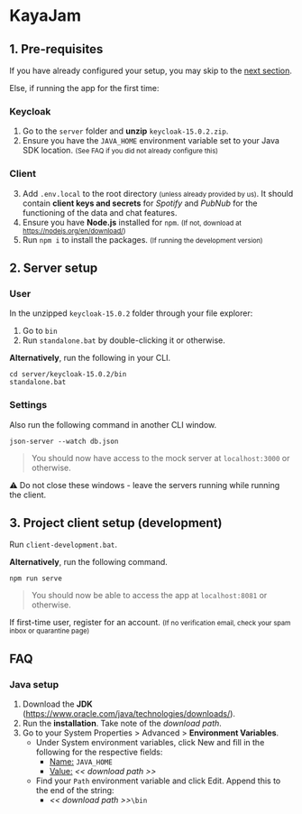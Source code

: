 # KayaJam

## 1. Pre-requisites

If you have already configured your setup, you may skip to the [next section](#2-server-setup).

Else, if running the app for the first time:

### Keycloak
1. Go to the `server` folder and **unzip** `keycloak-15.0.2.zip`.
2. Ensure you have the `JAVA_HOME` environment variable set to your Java SDK location. <small>(See FAQ if you did not already configure this)</small>

### Client
3. Add `.env.local` to the root directory <small>(unless already provided by us)</small>. It should contain **client keys and secrets** for <i>Spotify</i> and <i>PubNub</i> for the functioning of the data and chat features.
4. Ensure you have **Node.js** installed for `npm`. <small>(If not, download at https://nodejs.org/en/download/)</small>
5. Run `npm i` to install the packages. <small>(If running the development version)</small>


## 2. Server setup

### User
In the unzipped `keycloak-15.0.2` folder through your file explorer:
1. Go to `bin`
2. Run `standalone.bat` by double-clicking it or otherwise.

**Alternatively**, run the following in your CLI.
```
cd server/keycloak-15.0.2/bin
standalone.bat
```

### Settings
Also run the following command in another CLI window.
```
json-server --watch db.json
```

> You should now have access to the mock server at `localhost:3000` or otherwise.

:warning: Do not close these windows - leave the servers running while running the client.


## 3. Project client setup (development)
Run `client-development.bat`.

**Alternatively**, run the following command.
```
npm run serve
```

> You should now be able to access the app at `localhost:8081` or otherwise.

If first-time user, register for an account. <small>(If no verification email, check your spam inbox or quarantine page)</small>


## FAQ

### Java setup
1. Download the **JDK** (https://www.oracle.com/java/technologies/downloads/).
2. Run the **installation**. Take note of the <i>download path</i>.
3. Go to your System Properties > Advanced > **Environment Variables**.
	- Under System environment variables, click New and fill in the following for the respective fields:
		- <u>Name:</u>		`JAVA_HOME`
		- <u>Value:</u>	<i><< download path >></i>
	- Find your `Path` environment variable and click Edit. Append this to the end of the string:
		- <i><< download path >></i>`\bin`
